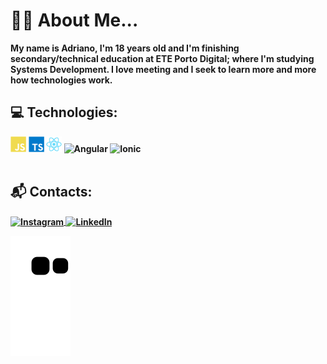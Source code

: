 <h1>👦🏽 About Me... </h1>

<b>My name is Adriano, I'm 18 years old and I'm finishing secondary/technical education at ETE Porto Digital; where I'm studying Systems Development. I love meeting and I seek to learn more and more how technologies work.<b> <br>

<h2>💻 Technologies: </h2>

<div>
  <img alt="JavaScript" height="5%" width="5%" src="https://raw.githubusercontent.com/devicons/devicon/master/icons/javascript/javascript-plain.svg">
  <img alt="TypeScript" height="5%" width="5%" src="https://raw.githubusercontent.com/devicons/devicon/master/icons/typescript/typescript-plain.svg">
  <img alt="React" height="5%" width="5%" src="https://raw.githubusercontent.com/devicons/devicon/master/icons/react/react-original.svg">
  <img alt="Angular" height="5%" width="5%" src="https://cdn.jsdelivr.net/gh/devicons/devicon/icons/angularjs/angularjs-original.svg" />
  <img alt="Ionic" height="5%" width="5%" src="https://cdn.jsdelivr.net/gh/devicons/devicon/icons/ionic/ionic-original.svg" />
</div> <br>

<h2>📬 Contacts: </h2>

<a href="https://instagram.com/eu_nicin">
  <img margin="10px" align="center" alt="Instagram" src="https://img.shields.io/badge/Instagram-E4405F?style=for-the-badge&logo=instagram&logoColor=white">
</a>
  
<a href="https://www.linkedin.com/in/adriano-bispo-85293a240/">
  <img align="center" alt="LinkedIn" src="https://img.shields.io/badge/LinkedIn-0077B5?style=for-the-badge&logo=linkedin&logoColor=white" >
</a>

![Snake animation](https://github.com/AdrianoBispo/AdrianoBispo/blob/output/github-contribution-grid-snake.svg)
